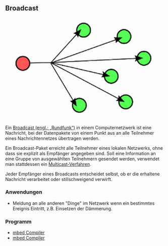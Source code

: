 ##  Broadcast 

![](../../images/Broadcast.png)

Ein [Broadcast (engl.; „Rundfunk“)](http://de.wikipedia.org/wiki/Broadcast) in einem Computernetzwerk ist eine Nachricht, bei der Datenpakete von einem Punkt aus an alle Teilnehmer eines Nachrichtennetzes übertragen werden.

Ein Broadcast-Paket erreicht alle Teilnehmer eines lokalen Netzwerks, ohne dass sie explizit als Empfänger angegeben sind. Soll eine Information an eine Gruppe von ausgewählten Teilnehmern gesendet werden, verwendet man stattdessen ein [Multicast-Verfahren](http://de.wikipedia.org/wiki/Multicast).

Jeder Empfänger eines Broadcasts entscheidet selbst, ob er die erhaltene Nachricht verarbeitet oder stillschweigend verwirft.

### Anwendungen 

*   Meldung an alle anderen "Dinge" im Netzwerk wenn ein bestimmtes Ereignis Eintritt, z.B. Einsetzen der Dämmerung.

### Programm

* [mbed Compiler](https://developer.mbed.org/compiler/#import:/users/mbed_official/code/BroadcastSend/)
* [mbed Compiler](https://developer.mbed.org/compiler/#import:/users/mbed_official/code/BroadcastReceive/)

